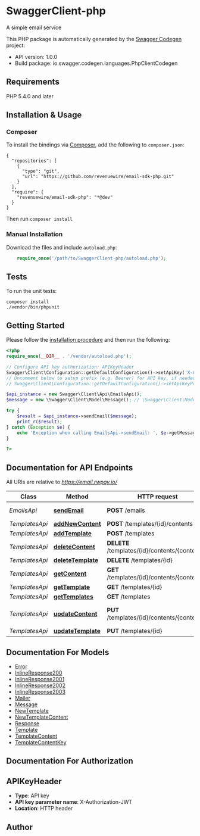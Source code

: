 # SwaggerClient-php
A simple email service

This PHP package is automatically generated by the [Swagger Codegen](https://github.com/swagger-api/swagger-codegen) project:

- API version: 1.0.0
- Build package: io.swagger.codegen.languages.PhpClientCodegen

## Requirements

PHP 5.4.0 and later

## Installation & Usage
### Composer

To install the bindings via [Composer](http://getcomposer.org/), add the following to `composer.json`:

```
{
  "repositories": [
    {
      "type": "git",
      "url": "https://github.com/revenuewire/email-sdk-php.git"
    }
  ],
  "require": {
    "revenuewire/email-sdk-php": "*@dev"
  }
}
```

Then run `composer install`

### Manual Installation

Download the files and include `autoload.php`:

```php
    require_once('/path/to/SwaggerClient-php/autoload.php');
```

## Tests

To run the unit tests:

```
composer install
./vendor/bin/phpunit
```

## Getting Started

Please follow the [installation procedure](#installation--usage) and then run the following:

```php
<?php
require_once(__DIR__ . '/vendor/autoload.php');

// Configure API key authorization: APIKeyHeader
Swagger\Client\Configuration::getDefaultConfiguration()->setApiKey('X-Authorization-JWT', 'YOUR_API_KEY');
// Uncomment below to setup prefix (e.g. Bearer) for API key, if needed
// Swagger\Client\Configuration::getDefaultConfiguration()->setApiKeyPrefix('X-Authorization-JWT', 'Bearer');

$api_instance = new Swagger\Client\Api\EmailsApi();
$message = new \Swagger\Client\Model\Message(); // \Swagger\Client\Model\Message | 

try {
    $result = $api_instance->sendEmail($message);
    print_r($result);
} catch (Exception $e) {
    echo 'Exception when calling EmailsApi->sendEmail: ', $e->getMessage(), PHP_EOL;
}

?>
```

## Documentation for API Endpoints

All URIs are relative to *https://email.rwpay.io/*

Class | Method | HTTP request | Description
------------ | ------------- | ------------- | -------------
*EmailsApi* | [**sendEmail**](docs/Api/EmailsApi.md#sendemail) | **POST** /emails | Sending an email
*TemplatesApi* | [**addNewContent**](docs/Api/TemplatesApi.md#addnewcontent) | **POST** /templates/{id}/contents | 
*TemplatesApi* | [**addTemplate**](docs/Api/TemplatesApi.md#addtemplate) | **POST** /templates | 
*TemplatesApi* | [**deleteContent**](docs/Api/TemplatesApi.md#deletecontent) | **DELETE** /templates/{id}/contents/{contentId} | 
*TemplatesApi* | [**deleteTemplate**](docs/Api/TemplatesApi.md#deletetemplate) | **DELETE** /templates/{id} | 
*TemplatesApi* | [**getContent**](docs/Api/TemplatesApi.md#getcontent) | **GET** /templates/{id}/contents/{contentId} | 
*TemplatesApi* | [**getTemplate**](docs/Api/TemplatesApi.md#gettemplate) | **GET** /templates/{id} | 
*TemplatesApi* | [**getTemplates**](docs/Api/TemplatesApi.md#gettemplates) | **GET** /templates | 
*TemplatesApi* | [**updateContent**](docs/Api/TemplatesApi.md#updatecontent) | **PUT** /templates/{id}/contents/{contentId} | Update Template Content
*TemplatesApi* | [**updateTemplate**](docs/Api/TemplatesApi.md#updatetemplate) | **PUT** /templates/{id} | 


## Documentation For Models

 - [Error](docs/Model/Error.md)
 - [InlineResponse200](docs/Model/InlineResponse200.md)
 - [InlineResponse2001](docs/Model/InlineResponse2001.md)
 - [InlineResponse2002](docs/Model/InlineResponse2002.md)
 - [InlineResponse2003](docs/Model/InlineResponse2003.md)
 - [Mailer](docs/Model/Mailer.md)
 - [Message](docs/Model/Message.md)
 - [NewTemplate](docs/Model/NewTemplate.md)
 - [NewTemplateContent](docs/Model/NewTemplateContent.md)
 - [Response](docs/Model/Response.md)
 - [Template](docs/Model/Template.md)
 - [TemplateContent](docs/Model/TemplateContent.md)
 - [TemplateContentKey](docs/Model/TemplateContentKey.md)


## Documentation For Authorization


## APIKeyHeader

- **Type**: API key
- **API key parameter name**: X-Authorization-JWT
- **Location**: HTTP header


## Author




